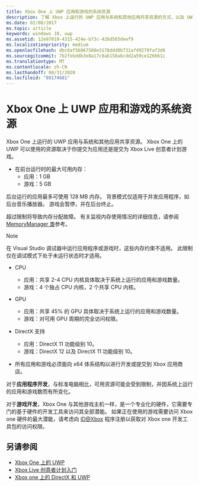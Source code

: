```yaml
---
title: Xbox One 上 UWP 应用和游戏的系统资源
description: 了解 Xbox 上运行的 UWP 应用与系统和其他应用共享资源的方式，以及 UWP 应用或游戏的资源要求。
ms.date: 02/08/2017
ms.topic: article
keywords: windows 10, uwp
ms.assetid: 12e87019-4315-424e-b73c-426d565deef9
ms.localizationpriority: medium
ms.openlocfilehash: dbc6af56867508e3178ddd8b731af49270faf3d6
ms.sourcegitcommit: 7b2febddb3e8a17c9ab158abcdd2a59ce126661c
ms.translationtype: MT
ms.contentlocale: zh-CN
ms.lasthandoff: 08/31/2020
ms.locfileid: "89174681"
---
```

# <a name="system-resources-for-uwp-apps-and-games-on-xbox-one"></a>Xbox One 上 UWP 应用和游戏的系统资源

Xbox One 上运行的 UWP 应用与系统和其他应用共享资源。 Xbox One 上的 UWP 可以使用的资源取决于你提交为应用还是提交为 Xbox Live 创意者计划游戏。

* 在前台运行时的最大可用内存：
    * 应用：1 GB
    * 游戏：5 GB

后台运行的应用最多可使用 128 MB 内存。 背景模式仅适用于并发应用程序，如后台音乐播放器。  游戏会暂停，并在后台终止。


超过限制将导致内存分配故障。 有关监视内存使用情况的详细信息，请参阅 [MemoryManager 类](/uwp/api/windows.system.memorymanager)参考。

> [!NOTE]
> 在 Visual Studio 调试器中运行应用程序或游戏时，这些内存约束不适用。 此限制仅在调试模式下处于未运行状态时才适用。

* CPU
    * 应用：共享 2-4 CPU 内核具体取决于系统上运行的应用和游戏数量。
    * 游戏：4 个独占 CPU 内核，2 个共享 CPU 内核。

* GPU
    * 应用：共享 45% 的 GPU 具体取决于系统上运行的应用和游戏数量。
    * 游戏：对可用 GPU 周期的完全访问权限。

* DirectX 支持
    * 应用：DirectX 11 功能级别 10。
    * 游戏：DirectX 12 以及 DirectX 11 功能级别 10。

* 所有应用和游戏必须面向 x64 体系结构以进行开发或提交到 Xbox 应用商店。  

对于**应用程序开发**，与标准电脑相比，可用资源可能会受到限制，并因系统上运行的应用和游戏数而有所变化。

对于**游戏开发**，Xbox One 与其他游戏主机一样，是一个专业化的硬件，它需要专门的基于硬件的开发工具来访问其全部潜能。 如果正在使用的游戏需要访问 Xbox one 硬件的最大潜能，请考虑向 [ID@Xbox](https://www.xbox.com/Developers/id) 程序注册以获取对 Xbox one 开发工具包的访问权限。

## <a name="see-also"></a>另请参阅
- [Xbox One 上的 UWP](index.md)
- [Xbox Live 创意者计划入门](/gaming/xbox-live/get-started-with-creators/creators-program)
- [Xbox one 上的 DirectX 和 UWP](https://walbourn.github.io/)